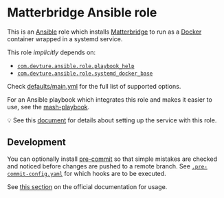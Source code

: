 <!--
SPDX-FileCopyrightText: 2023 Slavi Pantaleev
SPDX-FileCopyrightText: 2024 Oliver Lorenz
SPDX-FileCopyrightText: 2025 Suguru Hirahara

SPDX-License-Identifier: GPL-3.0-or-later
-->

# Matterbridge Ansible role

This is an [Ansible](https://www.ansible.com/) role which installs [Matterbridge](https://github.com/42wim/matterbridge) to run as a [Docker](https://www.docker.com/) container wrapped in a systemd service.

This role _implicitly_ depends on:

- [`com.devture.ansible.role.playbook_help`](https://github.com/devture/com.devture.ansible.role.playbook_help)
- [`com.devture.ansible.role.systemd_docker_base`](https://github.com/devture/com.devture.ansible.role.systemd_docker_base)

Check [defaults/main.yml](defaults/main.yml) for the full list of supported options.

For an Ansible playbook which integrates this role and makes it easier to use, see the [mash-playbook](https://github.com/mother-of-all-self-hosting/mash-playbook).

💡 See this [document](docs/configuring-matterbridge.md) for details about setting up the service with this role.

## Development

You can optionally install [pre-commit](https://pre-commit.com/) so that simple mistakes are checked and noticed before changes are pushed to a remote branch. See [`.pre-commit-config.yaml`](./.pre-commit-config.yaml) for which hooks are to be executed.

See [this section](https://pre-commit.com/#usage) on the official documentation for usage.
